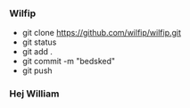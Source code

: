 ### Wilfip
* git clone https://github.com/wilfip/wilfip.git
* git status
* git add . 
* git commit -m "bedsked"
* git push

### Hej William